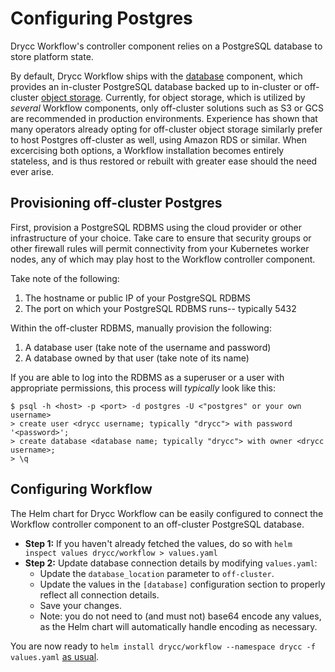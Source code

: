 # Configuring Postgres

Drycc Workflow's controller component relies on a PostgreSQL database to store platform state.

By default, Drycc Workflow ships with the [database] component, which provides an in-cluster PostgreSQL database backed up to in-cluster or off-cluster [object storage]. Currently, for object storage, which is utilized by _several_ Workflow components, only off-cluster solutions such as S3 or GCS are recommended in production environments. Experience has shown that many operators already opting for off-cluster object storage similarly prefer to host Postgres off-cluster as well, using Amazon RDS or similar. When excercising both options, a Workflow installation becomes entirely stateless, and is thus restored or rebuilt with greater ease should the need ever arise.

## Provisioning off-cluster Postgres

First, provision a PostgreSQL RDBMS using the cloud provider or other infrastructure of your choice. Take care to ensure that security groups or other firewall rules will permit connectivity from your Kubernetes worker nodes, any of which may play host to the Workflow controller component.

Take note of the following:

1. The hostname or public IP of your PostgreSQL RDBMS
2. The port on which your PostgreSQL RDBMS runs-- typically 5432

Within the off-cluster RDBMS, manually provision the following:

1. A database user (take note of the username and password)
2. A database owned by that user (take note of its name)

If you are able to log into the RDBMS as a superuser or a user with appropriate permissions, this process will _typically_ look like this:

```
$ psql -h <host> -p <port> -d postgres -U <"postgres" or your own username>
> create user <drycc username; typically "drycc"> with password '<password>';
> create database <database name; typically "drycc"> with owner <drycc username>;
> \q
```

## Configuring Workflow

The Helm chart for Drycc Workflow can be easily configured to connect the Workflow controller component to an off-cluster PostgreSQL database.

* **Step 1:** If you haven't already fetched the values, do so with `helm inspect values drycc/workflow > values.yaml`
* **Step 2:** Update database connection details by modifying `values.yaml`:
    * Update the `database_location` parameter to `off-cluster`.
    * Update the values in the `[database]` configuration section to properly reflect all connection details.
    * Save your changes.
    * Note: you do not need to (and must not) base64 encode any values, as the Helm chart will automatically handle encoding as necessary.

You are now ready to `helm install drycc/workflow --namespace drycc -f values.yaml` [as usual][installing].

[database]: ../understanding-workflow/components.md#database
[object storage]: configuring-object-storage.md
[installing]: ../installing-workflow/index.md
